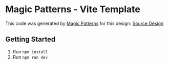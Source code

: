 # Magic Patterns - Vite Template

This code was generated by [Magic Patterns](https://magicpatterns.com) for this design: [Source Design](https://www.magicpatterns.com/c/s8aqkmhgh8vzxvlfpz82mz)

## Getting Started

1. Run `npm install`
2. Run `npm run dev` 